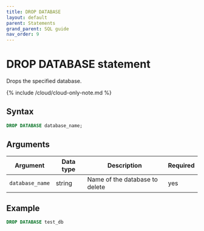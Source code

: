 ```yaml
---
title: DROP DATABASE
layout: default
parent: Statements
grand_parent: SQL guide
nav_order: 9
---
```


# DROP DATABASE statement

Drops the specified database.

{% include /cloud/cloud-only-note.md %}

## Syntax

```sql
DROP DATABASE database_name;
```

## Arguments

| Argument | Data type | Description | Required |
|---|---|---|---|
| `database_name` | string | Name of the database to delete | yes |

## Example

```sql
DROP DATABASE test_db
```
